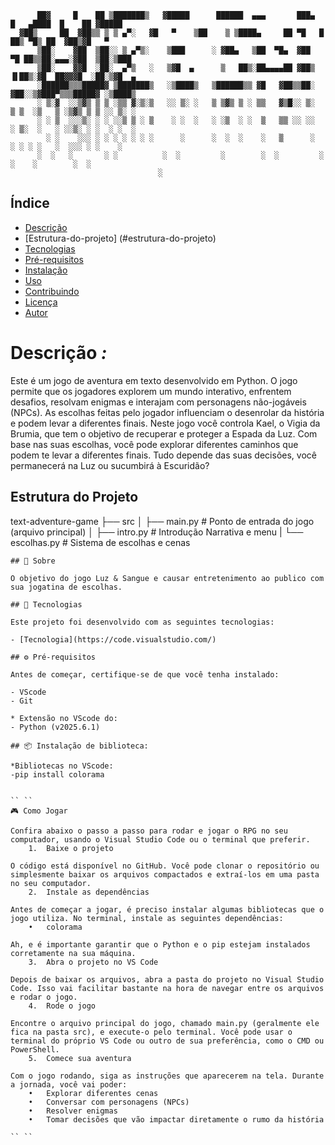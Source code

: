 
          ██▓     █    ██ ▒███████▒   ▓█████      ██████  ▄▄▄       ███▄    █   ▄████  █    ██ ▓█████ 
	  ▓██▒     ██  ▓██▒▒ ▒ ▒ ▄▀░   ▓█   ▀    ▒██    ▒ ▒████▄     ██ ▀█   █  ██▒ ▀█▒ ██  ▓██▒▓█   ▀ 
          ▒██░    ▓██  ▒██░░ ▒ ▄▀▒░    ▒███      ░ ▓██▄   ▒██  ▀█▄  ▓██  ▀█ ██▒▒██░▄▄▄░▓██  ▒██░▒███   
          ▒██░    ▓▓█  ░██░  ▄▀▒   ░   ▒▓█  ▄      ▒   ██▒░██▄▄▄▄██ ▓██▒  ▐▌██▒░▓█  ██▓▓▓█  ░██░▒▓█  ▄ 
          ░██████▒▒▒█████▓ ▒███████▒   ░▒████▒   ▒██████▒▒ ▓█   ▓██▒▒██░   ▓██░░▒▓███▀▒▒▒█████▓ ░▒████▒
          ░ ▒░▓  ░░▒▓▒ ▒ ▒ ░▒▒ ▓░▒░▒   ░░ ▒░ ░   ▒ ▒▓▒ ▒ ░ ▒▒   ▓▒█░░ ▒░   ▒ ▒  ░▒   ▒ ░▒▓▒ ▒ ▒ ░░ ▒░ ░
          ░ ░ ▒  ░░░▒░ ░ ░ ░░▒ ▒ ░ ▒    ░ ░  ░   ░ ░▒  ░ ░  ▒   ▒▒ ░░ ░░   ░ ▒░  ░   ░ ░░▒░ ░ ░  ░ ░  ░
            ░ ░    ░░░ ░ ░ ░ ░ ░ ░ ░      ░      ░  ░  ░    ░   ▒      ░   ░ ░ ░ ░   ░  ░░░ ░ ░    ░   
          ░  ░   ░       ░ ░          ░  ░         ░        ░  ░         ░       ░    ░        ░  ░
                                     ░                                                                           


## Índice 

- [Descrição](#descrição)
- [Estrutura-do-projeto] (#estrutura-do-projeto)
- [Tecnologias](#tecnologias)
- [Pré-requisitos](#pré-requisitos)
- [Instalação](#instalação)
- [Uso](#uso)
- [Contribuindo](#contribuindo)
- [Licença](#licença)
- [Autor](#autor)

# Descrição *:*

Este é um jogo de aventura em texto desenvolvido em Python. O jogo permite que os jogadores explorem um mundo interativo, enfrentem desafios, resolvam enigmas e interajam com personagens não-jogáveis (NPCs). As escolhas feitas pelo jogador influenciam o desenrolar da história e podem levar a diferentes finais. Neste jogo você controla Kael, o Vigia da Brumia, que tem o objetivo de recuperar e proteger a Espada da Luz. Com base nas suas escolhas, você pode explorar diferentes caminhos que podem te levar a diferentes finais. Tudo depende das suas decisões, você permanecerá na Luz ou sucumbirá à Escuridão?

## Estrutura do Projeto

text-adventure-game
├── src
│   ├── main.py        # Ponto de entrada do jogo (arquivo principal)
│   ├── intro.py       # Introdução Narrativa e menu
|   └── escolhas.py    # Sistema de escolhas e cenas
```
## 📌 Sobre

O objetivo do jogo Luz & Sangue e causar entretenimento ao publico com sua jogatina de escolhas.

## 🚀 Tecnologias

Este projeto foi desenvolvido com as seguintes tecnologias:

- [Tecnologia](https://code.visualstudio.com/)

## ⚙️ Pré-requisitos

Antes de começar, certifique-se de que você tenha instalado:

- VScode
- Git

* Extensão no VScode do:
- Python (v2025.6.1)

## 📦 Instalação de biblioteca:

*Bibliotecas no VScode:
-pip install colorama


`` ``
🎮 Como Jogar

Confira abaixo o passo a passo para rodar e jogar o RPG no seu computador, usando o Visual Studio Code ou o terminal que preferir.
	1.	Baixe o projeto

O código está disponível no GitHub. Você pode clonar o repositório ou simplesmente baixar os arquivos compactados e extraí-los em uma pasta no seu computador.
	2.	Instale as dependências

Antes de começar a jogar, é preciso instalar algumas bibliotecas que o jogo utiliza. No terminal, instale as seguintes dependências:
	•	colorama

Ah, e é importante garantir que o Python e o pip estejam instalados corretamente na sua máquina.
	3.	Abra o projeto no VS Code

Depois de baixar os arquivos, abra a pasta do projeto no Visual Studio Code. Isso vai facilitar bastante na hora de navegar entre os arquivos e rodar o jogo.
	4.	Rode o jogo

Encontre o arquivo principal do jogo, chamado main.py (geralmente ele fica na pasta src), e execute-o pelo terminal. Você pode usar o terminal do próprio VS Code ou outro de sua preferência, como o CMD ou PowerShell.
	5.	Comece sua aventura

Com o jogo rodando, siga as instruções que aparecerem na tela. Durante a jornada, você vai poder:
	•	Explorar diferentes cenas
	•	Conversar com personagens (NPCs)
	•	Resolver enigmas
	•	Tomar decisões que vão impactar diretamente o rumo da história

`` ``
